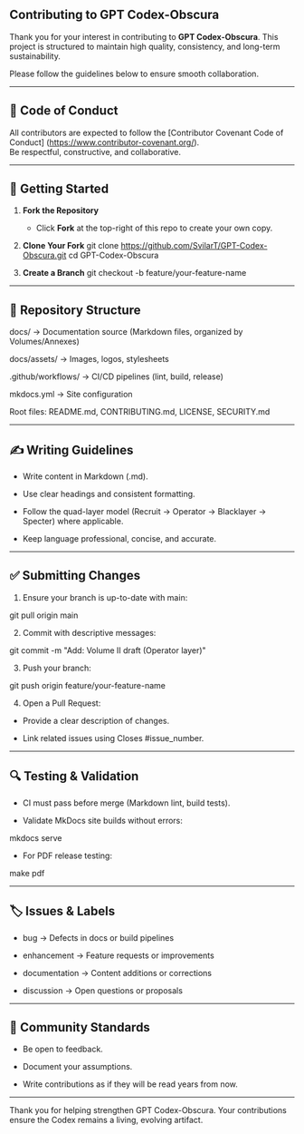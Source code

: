 ## Contributing to GPT Codex-Obscura

Thank you for your interest in contributing to **GPT Codex-Obscura**.
This project is structured to maintain high quality, consistency, and long-term sustainability.

Please follow the guidelines below to ensure smooth collaboration.


---


## 📌 Code of Conduct
All contributors are expected to follow the [Contributor Covenant Code of Conduct] (https://www.contributor-covenant.org/).  
Be respectful, constructive, and collaborative.


---


## 🚀 Getting Started

1. **Fork the Repository**  
   - Click **Fork** at the top-right of this repo to create your own copy.

2. **Clone Your Fork**
   git clone https://github.com/SvilarT/GPT-Codex-Obscura.git
   cd GPT-Codex-Obscura

3. **Create a Branch**
   git checkout -b feature/your-feature-name


---


## 📂 Repository Structure

docs/ → Documentation source (Markdown files, organized by Volumes/Annexes)

docs/assets/ → Images, logos, stylesheets

.github/workflows/ → CI/CD pipelines (lint, build, release)

mkdocs.yml → Site configuration

Root files: README.md, CONTRIBUTING.md, LICENSE, SECURITY.md


---


## ✍️ Writing Guidelines

* Write content in Markdown (.md).

* Use clear headings and consistent formatting.

* Follow the quad-layer model (Recruit → Operator → Blacklayer → Specter) where applicable.

* Keep language professional, concise, and accurate.


---


## ✅ Submitting Changes

1. Ensure your branch is up-to-date with main:

git pull origin main


2. Commit with descriptive messages:

git commit -m "Add: Volume II draft (Operator layer)"


3. Push your branch:

git push origin feature/your-feature-name


4. Open a Pull Request:

* Provide a clear description of changes.

* Link related issues using Closes #issue_number.


---


## 🔍 Testing & Validation

* CI must pass before merge (Markdown lint, build tests).

* Validate MkDocs site builds without errors:

mkdocs serve

* For PDF release testing:

make pdf


---


## 🏷️ Issues & Labels

* bug → Defects in docs or build pipelines

* enhancement → Feature requests or improvements

* documentation → Content additions or corrections

* discussion → Open questions or proposals


---


## 🤝 Community Standards

* Be open to feedback.

* Document your assumptions.

* Write contributions as if they will be read years from now.


---


Thank you for helping strengthen GPT Codex-Obscura.
Your contributions ensure the Codex remains a living, evolving artifact.